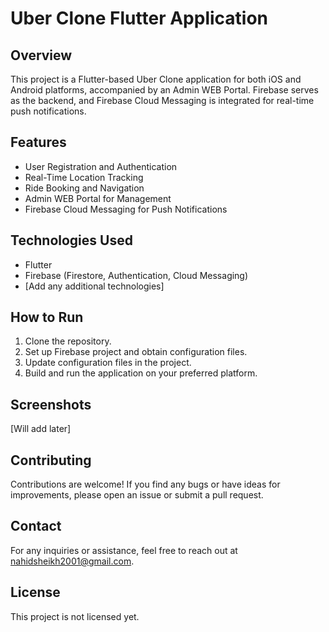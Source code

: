 # Uber Clone Flutter Application

## Overview
This project is a Flutter-based Uber Clone application for both iOS and Android platforms, accompanied by an Admin WEB Portal. Firebase serves as the backend, and Firebase Cloud Messaging is integrated for real-time push notifications.

## Features
- User Registration and Authentication
- Real-Time Location Tracking
- Ride Booking and Navigation
- Admin WEB Portal for Management
- Firebase Cloud Messaging for Push Notifications

## Technologies Used
- Flutter
- Firebase (Firestore, Authentication, Cloud Messaging)
- [Add any additional technologies]

## How to Run
1. Clone the repository.
2. Set up Firebase project and obtain configuration files.
3. Update configuration files in the project.
4. Build and run the application on your preferred platform.

## Screenshots
[Will add later]

## Contributing
Contributions are welcome! If you find any bugs or have ideas for improvements, please open an issue or submit a pull request.

## Contact
For any inquiries or assistance, feel free to reach out at nahidsheikh2001@gmail.com.

## License
This project is not licensed yet.
